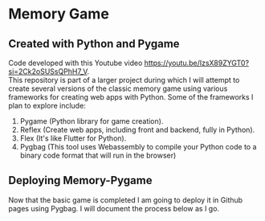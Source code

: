 # Memory Game
## Created with Python and Pygame

Code developed with this Youtube video https://youtu.be/IzsX89ZYGT0?si=2Ck2oSUSsQPhH7_V.  
This repository is part of a larger project during which I will attempt to create several
versions of the classic memory game using various frameworks for creating web apps with Python. 
Some of the frameworks I plan to explore include:

  1. Pygame (Python library for game creation).
  2. Reflex (Create web apps, including front and backend, fully in Python).
  3. Flex (It's like Flutter for Python).
  4. Pygbag (This tool uses Webassembly to compile your Python code to a binary code format that will run in the browser)

## Deploying Memory-Pygame
Now that the basic game is completed I am going to deploy it in Github pages using Pygbag. I will document the process
below as I go.
